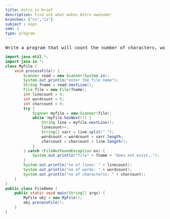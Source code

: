 ```yaml
---
title: Astro in brief
description: Find out what makes Astro awesome!
branches: ["cs","is"]
subject : oops
sem: 3
type: program
---
```


<pre>
Write a program that will count the number of characters, words, and lines in a file. Words are separated by a white-space character. Your program should prompt the user to enter a filename.
</pre>

```java
import java.util.*;
import java.io.*;
class MyFile {
    void processFile() {
        Scanner read = new Scanner(System.in);
        System.out.println("enter the file name");
        String fname = read.nextLine();
        File file = new File(fname);
        int linecount = 0;
        int wordcount = 0;
        int charcount = 0;
        try {
            Scanner myfile = new Scanner(file);
            while (myfile.hasNext()) {
                String line = myfile.nextLine();
                linecount++;
                String[] sarr = line.split(" ");
                wordcount = wordcount + sarr.length;
                charcount = charcount + line.length();
            }
        } catch (FileNotFoundException ex) {
            System.out.println("file" + fname + "does not exist..");
        }
        System.out.println("no of lines: " + linecount);
        System.out.println("no of words: " + wordcount);
        System.out.println("no of characterss: " + charcount);
    }
}
public class FileDemo {
    public static void main(String[] args) {
        MyFile obj = new MyFile();
        obj.processFile();
    }
}
```
